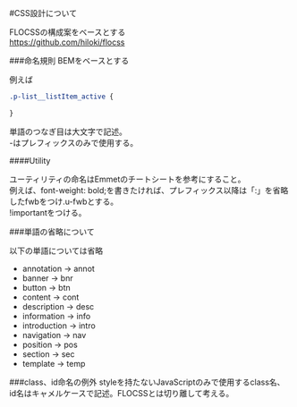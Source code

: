 ﻿#CSS設計について

FLOCSSの構成案をベースとする  
https://github.com/hiloki/flocss  

###命名規則
BEMをベースとする

例えば

```css
.p-list__listItem_active {　　
　　
}　　
```

単語のつなぎ目は大文字で記述。  
-はプレフィックスのみで使用する。

####Utility

ユーティリティの命名はEmmetのチートシートを参考にすること。  
例えば、font-weight: bold;を書きたければ、プレフィックス以降は「:」を省略したfwbをつけ.u-fwbとする。  
!importantをつける。

###単語の省略について

以下の単語については省略  
- annotation → annot  
- banner → bnr  
- button → btn  
- content → cont  
- description → desc  
- information → info  
- introduction → intro  
- navigation → nav  
- position → pos  
- section → sec  
- template → temp  

###class、id命名の例外
styleを持たないJavaScriptのみで使用するclass名、id名はキャメルケースで記述。FLOCSSとは切り離して考える。


